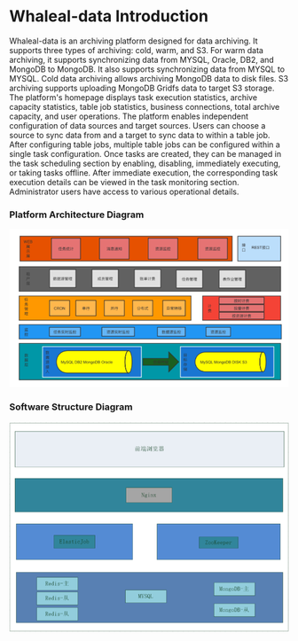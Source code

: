 # Whaleal-data Introduction

Whaleal-data is an archiving platform designed for data archiving. It supports three types of archiving: cold, warm, and S3. For warm data archiving, it supports synchronizing data from MYSQL, Oracle, DB2, and MongoDB to MongoDB. It also supports synchronizing data from MYSQL to MYSQL. Cold data archiving allows archiving MongoDB data to disk files. S3 archiving supports uploading MongoDB Gridfs data to target S3 storage. The platform's homepage displays task execution statistics, archive capacity statistics, table job statistics, business connections, total archive capacity, and user operations. The platform enables independent configuration of data sources and target sources. Users can choose a source to sync data from and a target to sync data to within a table job. After configuring table jobs, multiple table jobs can be configured within a single task configuration. Once tasks are created, they can be managed in the task scheduling section by enabling, disabling, immediately executing, or taking tasks offline. After immediate execution, the corresponding task execution details can be viewed in the task monitoring section. Administrator users have access to various operational details.

### Platform Architecture Diagram

![Platform Architecture Diagram.png](../images/whaleal-data/image-8.png)

### Software Structure Diagram

![Software Structure Diagram.png](../images/whaleal-data/image-19.png)
